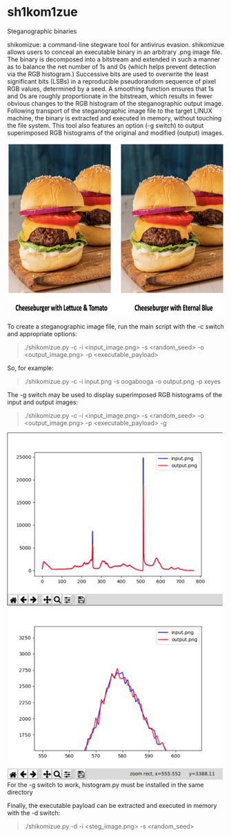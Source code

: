 # sh1kom1zue
Steganographic binaries

shikomizue: a command-line stegware tool for antivirus evasion. shikomizue allows users to conceal an executable binary in an arbitrary .png image file. The binary is decomposed into a bitstream and extended in such a manner as to balance the net number of 1s and 0s (which helps prevent detection via the RGB histogram.) Successive bits are used to overwrite the least significant bits (LSBs) in a reproducible pseudorandom sequence of pixel RGB values, determined by a seed. A smoothing function ensures that 1s and 0s are roughly proportionate in the bitstream, which results in fewer obvious changes to the RGB histogram of the steganographic output image. Following transport of the steganographic image file to the target LINUX machine, the binary is extracted and executed in memory, without touching the file system. This tool also features an option (-g switch) to output superimposed RGB histograms of the original and modified (output) images.

<img src="burger.png" alt="example" width="800" height="400" />

To create a steganographic image file, run the main script with the -c switch and appropriate options:

>./shikomizue.py -c -i <input_image.png> -s <random_seed> -o <output_image.png> -p <executable_payload>

So, for example:

>./shikomizue.py -c -i input.png -s oogabooga -o output.png -p xeyes

The -g switch may be used to display superimposed RGB histograms of the input and output images:
>./shikomizue.py -c -i <input_image.png> -s <random_seed> -o <output_image.png> -p <executable_payload> -g

<img src="histogram1.png" alt="example" width="500" height="400" />
<img src="histogram2.png" alt="example" width="500" height="400" />
For the -g switch to work, histogram.py must be installed in the same directory
  


Finally, the executable payload can be extracted and executed in memory with the -d switch:
>./shikomizue.py -d -i <steg_image.png> -s <random_seed>
